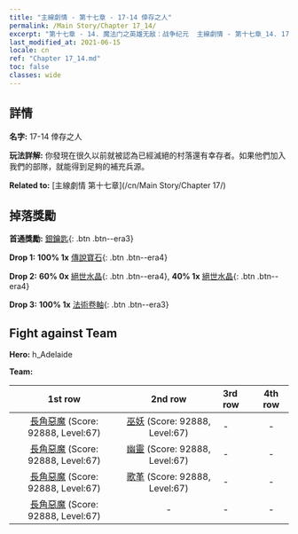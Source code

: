 ```yaml
---
title: "主線劇情 - 第十七章 - 17-14 倖存之人"
permalink: /Main Story/Chapter 17_14/
excerpt: "第十七章 - 14. 魔法门之英雄无敌：战争纪元  主線劇情 - 第十七章_14. 17-14 倖存之人"
last_modified_at: 2021-06-15
locale: cn
ref: "Chapter 17_14.md"
toc: false
classes: wide
---
```


## 詳情

 **名字:** 17-14 倖存之人

 **玩法詳解:** 你發現在很久以前就被認為已經滅絕的村落還有幸存者。如果他們加入我們的部隊，就能得到足夠的補充兵源。

 **Related to:** [主線劇情 第十七章](/cn/Main Story/Chapter 17/)

## 掉落獎勵

 **首通獎勵:** [銀鑰匙](/cn/Items/con_693/){: .btn .btn--era3}

 **Drop 1:** **100% 1x** [傳說寶石](/cn/Items/mat_58/){: .btn .btn--era4}

 **Drop 2:** **60% 0x** [絕世水晶](/cn/Items/mat_52/){: .btn .btn--era4}, **40% 1x** [絕世水晶](/cn/Items/mat_52/){: .btn .btn--era4}

 **Drop 3:** **100% 1x** [法術卷軸](/cn/Items/con_694/){: .btn .btn--era3}


## Fight against Team
 **Hero:** h_Adelaide

 **Team:**


  | 1st row | 2nd row | 3rd row | 4th row |
  |:----:|:----:|:----|:----:|
  | [長角惡魔](/cn/units/Demon/) (Score: 92888, Level:67)  | [巫妖](/cn/units/Lich/) (Score: 92888, Level:67)  | - | - |
  | [長角惡魔](/cn/units/Demon/) (Score: 92888, Level:67)  | [幽靈](/cn/units/Wight/) (Score: 92888, Level:67)  | - | - |
  | [長角惡魔](/cn/units/Demon/) (Score: 92888, Level:67)  | [歌革](/cn/units/Gog/) (Score: 92888, Level:67)  | - | - |
  | [長角惡魔](/cn/units/Demon/) (Score: 92888, Level:67)  | - | - | - |


